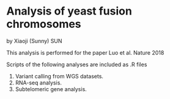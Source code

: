 # Analysis of yeast fusion chromosomes
by Xiaoji (Sunny) SUN

This analysis is performed for the paper Luo et al. Nature 2018

Scripts of the following analyses are included as .R files
1. Variant calling from WGS datasets.
2. RNA-seq analysis.
3. Subtelomeric gene analysis.
